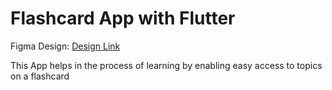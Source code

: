 # Flashcard App with Flutter

Figma Design: [Design Link](https://www.figma.com/design/kLoNP6U1XlAV4mdSD4OCzV/2STYNE---Flashcard-App?node-id=0-1&t=7zaO5cykSTgkMb4q-0)

This App helps in the process of learning by enabling easy access to topics on a flashcard
